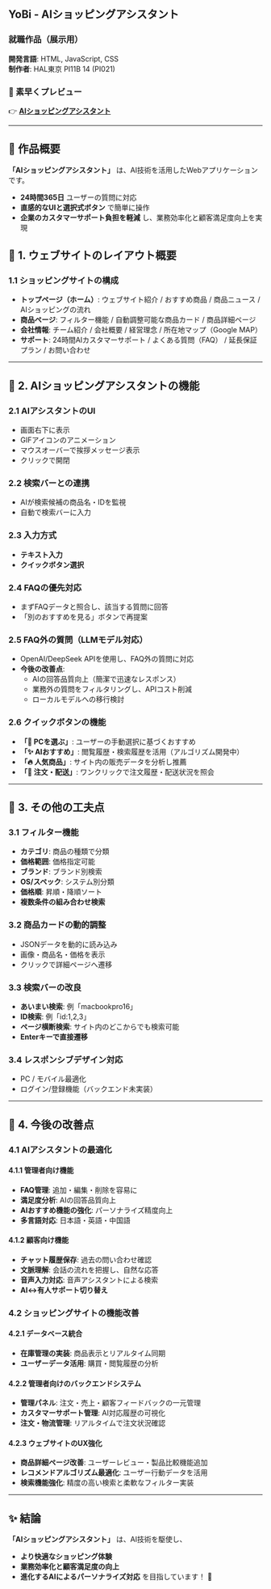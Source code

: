 ## YoBi - AIショッピングアシスタント
### 就職作品（展示用）
**開発言語**: HTML, JavaScript, CSS  
**制作者**: HAL東京 PI11B 14 (PI021)  

### **🔗 素早くプレビュー**
👉 [**AIショッピングアシスタント**](https://the-tsukasa.github.io/AI-Shopping-Assistant/index)

---

## **📌 作品概要**
**「AIショッピングアシスタント」** は、AI技術を活用したWebアプリケーションです。  
- **24時間365日** ユーザーの質問に対応
- **直感的なUIと選択式ボタン** で簡単に操作
- **企業のカスタマーサポート負担を軽減** し、業務効率化と顧客満足度向上を実現

## **📌 1. ウェブサイトのレイアウト概要**
### **1.1 ショッピングサイトの構成**
- **トップページ（ホーム）**: ウェブサイト紹介 / おすすめ商品 / 商品ニュース / AIショッピングの流れ
- **商品ページ**: フィルター機能 / 自動調整可能な商品カード / 商品詳細ページ
- **会社情報**: チーム紹介 / 会社概要 / 経営理念 / 所在地マップ（Google MAP）
- **サポート**: 24時間AIカスタマーサポート / よくある質問（FAQ） / 延長保証プラン / お問い合わせ

---

## **📌 2. AIショッピングアシスタントの機能**
### **2.1 AIアシスタントのUI**
- 画面右下に表示
- GIFアイコンのアニメーション
- マウスオーバーで挨拶メッセージ表示
- クリックで開閉

### **2.2 検索バーとの連携**
- AIが検索候補の商品名・IDを監視
- 自動で検索バーに入力

### **2.3 入力方式**
- **テキスト入力**
- **クイックボタン選択**

### **2.4 FAQの優先対応**
- まずFAQデータと照合し、該当する質問に回答
- 「別のおすすめを見る」ボタンで再提案

### **2.5 FAQ外の質問（LLMモデル対応）**
- OpenAI/DeepSeek APIを使用し、FAQ外の質問に対応
- **今後の改善点**:
  - AIの回答品質向上（簡潔で迅速なレスポンス）
  - 業務外の質問をフィルタリングし、APIコスト削減
  - ローカルモデルへの移行検討

### **2.6 クイックボタンの機能**
- **「🎯 PCを選ぶ」**: ユーザーの手動選択に基づくおすすめ
- **「✨ AIおすすめ」**: 閲覧履歴・検索履歴を活用（アルゴリズム開発中）
- **「🔥 人気商品」**: サイト内の販売データを分析し推薦
- **「🚚 注文・配送」**: ワンクリックで注文履歴・配送状況を照会

---

## **📌 3. その他の工夫点**
### **3.1 フィルター機能**
- **カテゴリ**: 商品の種類で分類
- **価格範囲**: 価格指定可能
- **ブランド**: ブランド別検索
- **OS/スペック**: システム別分類
- **価格順**: 昇順・降順ソート
- **複数条件の組み合わせ検索**

### **3.2 商品カードの動的調整**
- JSONデータを動的に読み込み
- 画像・商品名・価格を表示
- クリックで詳細ページへ遷移

### **3.3 検索バーの改良**
- **あいまい検索**: 例「macbookpro16」
- **ID検索**: 例「id:1,2,3」
- **ページ横断検索**: サイト内のどこからでも検索可能
- **Enterキーで直接遷移**

### **3.4 レスポンシブデザイン対応**
- PC / モバイル最適化
- ログイン/登録機能（バックエンド未実装）

---

## **📌 4. 今後の改善点**
### **4.1 AIアシスタントの最適化**
#### **4.1.1 管理者向け機能**
- **FAQ管理**: 追加・編集・削除を容易に
- **満足度分析**: AIの回答品質向上
- **AIおすすめ機能の強化**: パーソナライズ精度向上
- **多言語対応**: 日本語・英語・中国語

#### **4.1.2 顧客向け機能**
- **チャット履歴保存**: 過去の問い合わせ確認
- **文脈理解**: 会話の流れを把握し、自然な応答
- **音声入力対応**: 音声アシスタントによる検索
- **AI↔有人サポート切り替え**

### **4.2 ショッピングサイトの機能改善**
#### **4.2.1 データベース統合**
- **在庫管理の実装**: 商品表示とリアルタイム同期
- **ユーザーデータ活用**: 購買・閲覧履歴の分析

#### **4.2.2 管理者向けのバックエンドシステム**
- **管理パネル**: 注文・売上・顧客フィードバックの一元管理
- **カスタマーサポート管理**: AI対応履歴の可視化
- **注文・物流管理**: リアルタイムで注文状況確認

#### **4.2.3 ウェブサイトのUX強化**
- **商品詳細ページ改善**: ユーザーレビュー・製品比較機能追加
- **レコメンドアルゴリズム最適化**: ユーザー行動データを活用
- **検索機能強化**: 精度の高い検索と柔軟なフィルター実装

---

## **✨ 結論**
**「AIショッピングアシスタント」** は、AI技術を駆使し、
- **より快適なショッピング体験**
- **業務効率化と顧客満足度の向上**
- **進化するAIによるパーソナライズ対応**
を目指しています！ 🚀

